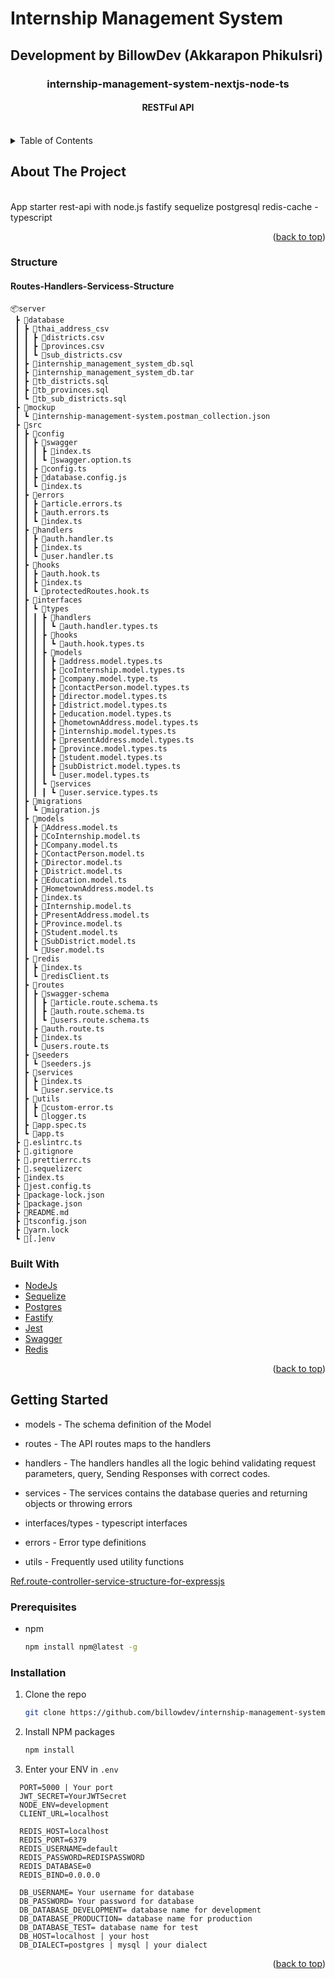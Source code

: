 # Internship Management System
## Development by BillowDev (Akkarapon Phikulsri)

<h3 align="center">internship-management-system-nextjs-node-ts</h3>
<h4 align="center">RESTFul API</h4>
<br />

<!-- TABLE OF CONTENTS -->
<details>
  <summary>Table of Contents</summary>
  <ol>
    <li>
      <a href="#about-the-project">About The Project</a>
      <ul>
        <li><a href="#built-with">Built With</a></li>
      </ul>
    </li>
    <li>
      <a href="#getting-started">Getting Started</a>
      <ul>
        <li><a href="#prerequisites">Prerequisites</a></li>
        <li><a href="#installation">Installation</a></li>
      </ul>
    </li>
   
  </ol>
</details>


## About The Project
<br />
<!-- [![Product Name Screen Shot][product-screenshot]]() -->
App starter rest-api with node.js fastify sequelize postgresql redis-cache - typescript
</p>
<p align="right">(<a href="#top">back to top</a>)</p>

### Structure
#### Routes-Handlers-Servicess-Structure
```
📦server
 ┣ 📂database
 ┃ ┣ 📂thai_address_csv
 ┃ ┃ ┣ 📜districts.csv
 ┃ ┃ ┣ 📜provinces.csv
 ┃ ┃ ┗ 📜sub_districts.csv
 ┃ ┣ 📜internship_management_system_db.sql
 ┃ ┣ 📜internship_management_system_db.tar
 ┃ ┣ 📜tb_districts.sql
 ┃ ┣ 📜tb_provinces.sql
 ┃ ┗ 📜tb_sub_districts.sql
 ┣ 📂mockup
 ┃ ┗ 📜internship-management-system.postman_collection.json
 ┣ 📂src
 ┃ ┣ 📂config
 ┃ ┃ ┣ 📂swagger
 ┃ ┃ ┃ ┣ 📜index.ts
 ┃ ┃ ┃ ┗ 📜swagger.option.ts
 ┃ ┃ ┣ 📜config.ts
 ┃ ┃ ┣ 📜database.config.js
 ┃ ┃ ┗ 📜index.ts
 ┃ ┣ 📂errors
 ┃ ┃ ┣ 📜article.errors.ts
 ┃ ┃ ┣ 📜auth.errors.ts
 ┃ ┃ ┗ 📜index.ts
 ┃ ┣ 📂handlers
 ┃ ┃ ┣ 📜auth.handler.ts
 ┃ ┃ ┣ 📜index.ts
 ┃ ┃ ┗ 📜user.handler.ts
 ┃ ┣ 📂hooks
 ┃ ┃ ┣ 📜auth.hook.ts
 ┃ ┃ ┣ 📜index.ts
 ┃ ┃ ┗ 📜protectedRoutes.hook.ts
 ┃ ┣ 📂interfaces
 ┃ ┃ ┗ 📂types
 ┃ ┃ ┃ ┣ 📂handlers
 ┃ ┃ ┃ ┃ ┗ 📜auth.handler.types.ts
 ┃ ┃ ┃ ┣ 📂hooks
 ┃ ┃ ┃ ┃ ┗ 📜auth.hook.types.ts
 ┃ ┃ ┃ ┣ 📂models
 ┃ ┃ ┃ ┃ ┣ 📜address.model.types.ts
 ┃ ┃ ┃ ┃ ┣ 📜coInternship.model.types.ts
 ┃ ┃ ┃ ┃ ┣ 📜company.model.type.ts
 ┃ ┃ ┃ ┃ ┣ 📜contactPerson.model.types.ts
 ┃ ┃ ┃ ┃ ┣ 📜director.model.types.ts
 ┃ ┃ ┃ ┃ ┣ 📜district.model.types.ts
 ┃ ┃ ┃ ┃ ┣ 📜education.model.types.ts
 ┃ ┃ ┃ ┃ ┣ 📜hometownAddress.model.types.ts
 ┃ ┃ ┃ ┃ ┣ 📜internship.model.types.ts
 ┃ ┃ ┃ ┃ ┣ 📜presentAddress.model.types.ts
 ┃ ┃ ┃ ┃ ┣ 📜province.model.types.ts
 ┃ ┃ ┃ ┃ ┣ 📜student.model.types.ts
 ┃ ┃ ┃ ┃ ┣ 📜subDistrict.model.types.ts
 ┃ ┃ ┃ ┃ ┗ 📜user.model.types.ts
 ┃ ┃ ┃ ┗ 📂services
 ┃ ┃ ┃ ┃ ┗ 📜user.service.types.ts
 ┃ ┣ 📂migrations
 ┃ ┃ ┗ 📜migration.js
 ┃ ┣ 📂models
 ┃ ┃ ┣ 📜Address.model.ts
 ┃ ┃ ┣ 📜CoInternship.model.ts
 ┃ ┃ ┣ 📜Company.model.ts
 ┃ ┃ ┣ 📜ContactPerson.model.ts
 ┃ ┃ ┣ 📜Director.model.ts
 ┃ ┃ ┣ 📜District.model.ts
 ┃ ┃ ┣ 📜Education.model.ts
 ┃ ┃ ┣ 📜HometownAddress.model.ts
 ┃ ┃ ┣ 📜index.ts
 ┃ ┃ ┣ 📜Internship.model.ts
 ┃ ┃ ┣ 📜PresentAddress.model.ts
 ┃ ┃ ┣ 📜Province.model.ts
 ┃ ┃ ┣ 📜Student.model.ts
 ┃ ┃ ┣ 📜SubDistrict.model.ts
 ┃ ┃ ┗ 📜User.model.ts
 ┃ ┣ 📂redis
 ┃ ┃ ┣ 📜index.ts
 ┃ ┃ ┗ 📜redisClient.ts
 ┃ ┣ 📂routes
 ┃ ┃ ┣ 📂swagger-schema
 ┃ ┃ ┃ ┣ 📜article.route.schema.ts
 ┃ ┃ ┃ ┣ 📜auth.route.schema.ts
 ┃ ┃ ┃ ┗ 📜users.route.schema.ts
 ┃ ┃ ┣ 📜auth.route.ts
 ┃ ┃ ┣ 📜index.ts
 ┃ ┃ ┗ 📜users.route.ts
 ┃ ┣ 📂seeders
 ┃ ┃ ┗ 📜seeders.js
 ┃ ┣ 📂services
 ┃ ┃ ┣ 📜index.ts
 ┃ ┃ ┗ 📜user.service.ts
 ┃ ┣ 📂utils
 ┃ ┃ ┣ 📜custom-error.ts
 ┃ ┃ ┗ 📜logger.ts
 ┃ ┣ 📜app.spec.ts
 ┃ ┗ 📜app.ts
 ┣ 📜.eslintrc.ts
 ┣ 📜.gitignore
 ┣ 📜.prettierrc.ts
 ┣ 📜.sequelizerc
 ┣ 📜index.ts
 ┣ 📜jest.config.ts
 ┣ 📜package-lock.json
 ┣ 📜package.json
 ┣ 📜README.md
 ┣ 📜tsconfig.json
 ┣ 📜yarn.lock
 ┗ 📜[.]env
```

### Built With

* [NodeJs](https://nodejs.org/)
* [Sequelize](https://sequelize.org/)
* [Postgres](https://www.postgresql.org/)
* [Fastify](https://www.fastify.io/)
* [Jest](https://jestjs.io/)
* [Swagger](https://swagger.io/)
* [Redis](https://redis.io/)

<p align="right">(<a href="#top">back to top</a>)</p>


<!-- GETTING STARTED -->
## Getting Started

* models - The schema definition of the Model

* routes - The API routes maps to the handlers

* handlers - The handlers handles all the logic behind validating request parameters, query, Sending Responses with correct codes.

* services - The services contains the database queries and returning objects or throwing errors

* interfaces/types - typescript interfaces

* errors - Error type definitions

* utils - Frequently used utility functions

[Ref.route-controller-service-structure-for-expressjs](https://sodocumentation.net/node-js/topic/10785/route-controller-service-structure-for-expressjs)


### Prerequisites

* npm
  ```sh
  npm install npm@latest -g
  ```

### Installation

1. Clone the repo
   ```sh
   git clone https://github.com/billowdev/internship-management-system-nextjs-node-ts.git
   ```
2. Install NPM packages
   ```sh
   npm install
   ```
3. Enter your ENV in `.env`
```
  PORT=5000 | Your port
  JWT_SECRET=YourJWTSecret
  NODE_ENV=development
  CLIENT_URL=localhost

  REDIS_HOST=localhost
  REDIS_PORT=6379
  REDIS_USERNAME=default
  REDIS_PASSWORD=REDISPASSWORD
  REDIS_DATABASE=0
  REDIS_BIND=0.0.0.0

  DB_USERNAME= Your username for database
  DB_PASSWORD= Your password for database
  DB_DATABASE_DEVELOPMENT= database name for development
  DB_DATABASE_PRODUCTION= database name for production
  DB_DATABASE_TEST= database name for test
  DB_HOST=localhost | your host
  DB_DIALECT=postgres | mysql | your dialect

```

<p align="right">(<a href="#top">back to top</a>)</p>

